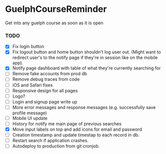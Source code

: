 # GuelphCourseReminder
Get into any guelph course as soon as it is open


### TODO
- [x] Fix login button
- [x] Fix logout button and home button shouldn't log user out. (Might want to redirect user's to the notify page if they're in session like on the mobile app).
- [x] Notify page dashboard with table of what they're currently searching for
- [ ] Remove fake accounts from prod db
- [ ] Remove debug traces from code
- [ ] iOS and Safari fixes
- [ ] Responsive design for all pages
- [ ] Logo?
- [ ] Login and signup page write up
- [ ] More error messages and response messages (e.g. successfully save profile message)
- [ ] Mobile UI update
- [ ] History for notify me main page of previous searches
- [x] Move input labels on top and add icons for email and password
- [ ] Creation timestamp and update timestap to each record in db.
- [ ] Restart search if application crashes.
- [ ] Autodeploy to production from git cronjob.
